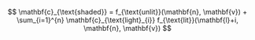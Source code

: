 $$
\mathbf{c}_{\text{shaded}} = f_{\text{unlit}}(\mathbf{n}, \mathbf{v}) + \sum_{i=1}^{n} \mathbf{c}_{\text{light}_{i}} f_{\text{lit}}(\mathbf{l}+i, \mathbf{n}, \mathbf{v})
$$
